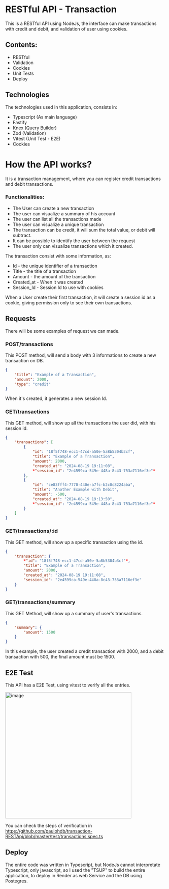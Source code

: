 # RESTful API - Transaction

This is a RESTful API using NodeJs, the interface can make transactions with credit and debit, and validation of user using cookies.

## Contents:
- RESTful
- Validation
- Cookies
- Unit Tests
- Deploy

## Technologies

The technologies used in this application, consists in:

- Typescript (As main language)
- Fastify
- Knex (Query Builder)
- Zod (Validation)
- Vitest (Unit Test - E2E)
- Cookies

# How the API works?

It is a transaction management, where you can register credit transactions and debit transactions.

### Functionalities:

- The User can create a new transaction
- The user can visualize a summary of his account
- The user can list all the transactions made
- The user can visualize a unique transaction
- The transaction can be credit, it will sum the total value, or debit will subtract.
- It can be possible to identify the user between the request
- The user only can visualize transactions which it created.

The transaction consist with some information, as:

- Id - the unique identifier of a transaction
- Title - the title of a transaction
- Amount - the amount of the transaction
- Created_at - When it was created
- Session_Id - Session Id to use with cookies

When a User create their first transaction, it will create a session id as a cookie, giving permission only to see their own transactions.

## Requests

There will be some examples of request we can made.

### POST/transactions

This POST method, will send a body with 3 informations to create a new transaction on DB.

```json
{
    "title": "Example of a Transaction",
    "amount": 2000,
    "type": "credit"
}
```
When it's created, it generates a new session Id.

### GET/transactions

This GET method, will show up all the transactions the user did, with his session id.

```json
{
    "transactions": [
        {
            "id": "18f5f748-ecc1-47cd-a50e-5a8b5304b3cf",
            "title": "Example of a Transaction",
            "amount": 2000,
            "created_at": "2024-08-19 19:11:08",
            *"session_id": "2e4599ca-549e-448a-8c43-753a7116ef3e"*
        },
        {
            "id": "ce83fff4-7770-440e-a7fc-b2c0c8224aba",
            "title": "Another Example with Debit",
            "amount": -500,
            "created_at": "2024-08-19 19:13:50",
            *"session_id": "2e4599ca-549e-448a-8c43-753a7116ef3e"*
        }
    ]
}
```
### GET/transactions/:id

This GET method, will show up a specific transaction using the id.

```json
{
    "transaction": {
        *"id": "18f5f748-ecc1-47cd-a50e-5a8b5304b3cf"*,
        "title": "Example of a Transaction",
        "amount": 2000,
        "created_at": "2024-08-19 19:11:08",
        "session_id": "2e4599ca-549e-448a-8c43-753a7116ef3e"
    }
}
```
### GET/transactions/summary

This GET Method, will show up a summary of user's transactions.

```json
{
    "summary": {
        "amount": 1500
    }
}
```

In this example, the user created a credit transaction with 2000, and a debit transaction with 500, the final amount must be 1500.

## E2E Test

This API has a E2E Test, using vitest to verify all the entries.

<img width="397" alt="image" src="https://github.com/user-attachments/assets/3bfe6320-6386-42ca-836e-7ebb96568016">

You can check the steps of verification in https://github.com/paulohdb/transaction-RESTApi/blob/master/test/transactions.spec.ts

## Deploy

The entire code was written in Typescript, but NodeJs cannot interpretate Typescript, only javascript, so I used the "TSUP" to build the entire application, to deploy in Render as web Service and the DB using Postegres.

